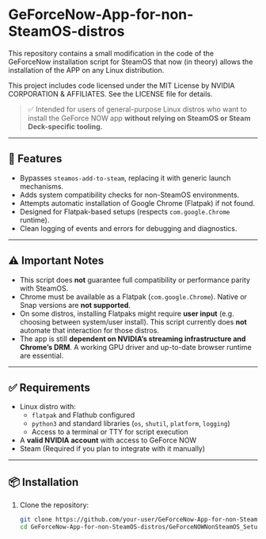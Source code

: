 # GeForceNow-App-for-non-SteamOS-distros
This repository contains a small modification in the code of the GeForceNow installation script for SteamOS that now (in theory) allows the installation of the APP on any Linux distribution.

This project includes code licensed under the MIT License by NVIDIA CORPORATION & AFFILIATES.
See the LICENSE file for details.

> ✅ Intended for users of general-purpose Linux distros who want to install the GeForce NOW app **without relying on SteamOS or Steam Deck-specific tooling.**

---

## 🚀 Features

- Bypasses `steamos-add-to-steam`, replacing it with generic launch mechanisms.
- Adds system compatibility checks for non-SteamOS environments.
- Attempts automatic installation of Google Chrome (Flatpak) if not found.
- Designed for Flatpak-based setups (respects `com.google.Chrome` runtime).
- Clean logging of events and errors for debugging and diagnostics.

---

## ⚠️ Important Notes

- This script does **not** guarantee full compatibility or performance parity with SteamOS.
- Chrome must be available as a Flatpak (`com.google.Chrome`). Native or Snap versions are **not supported**.
- On some distros, installing Flatpaks might require **user input** (e.g. choosing between system/user install). This script currently does **not** automate that interaction for those distros.
- The app is still **dependent on NVIDIA’s streaming infrastructure and Chrome’s DRM**. A working GPU driver and up-to-date browser runtime are essential.

---

## ✅ Requirements

- Linux distro with:
  - `flatpak` and Flathub configured
  - `python3` and standard libraries (`os`, `shutil`, `platform`, `logging`)
  - Access to a terminal or TTY for script execution
- A **valid NVIDIA account** with access to GeForce NOW
- Steam (Required if you plan to integrate with it manually)

---

## 📦 Installation

1. Clone the repository:
   ```bash
   git clone https://github.com/your-user/GeForceNow-App-for-non-SteamOS-distros.git
   cd GeForceNow-App-for-non-SteamOS-distros/GeForceNOWNonSteamOS_Setup/GeForceNOW_Setup
